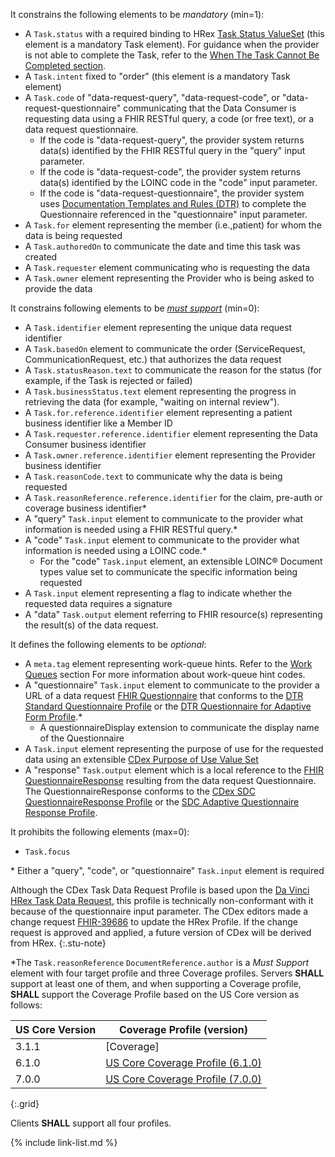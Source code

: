 <!-- StructureDefinition-cdex-task-data-request-intro.md -->

  It constrains the following elements to be *mandatory* (min=1):

  - A `Task.status` with a required binding to HRex [Task Status ValueSet](http://hl7.org/fhir/us/davinci-hrex/STU1.1/ValueSet-hrex-task-status.html) (this element is a mandatory Task element). For guidance when the provider is not able to complete the Task, refer to the [When The Task Cannot Be Completed section](task-based-approach.html#when-the-task-cannot-be-completed).
  - A `Task.intent` fixed to "order" (this element is a mandatory Task element)
  - A `Task.code` of "data-request-query", "data-request-code", or "data-request-questionnaire" communicating that the Data Consumer is requesting data using a FHIR RESTful query, a code (or free text), or a data request questionnaire.
    - If the code is "data-request-query", the provider system returns data(s) identified by the FHIR RESTful query in the "query" input parameter.
    - If the code is "data-request-code", the provider system returns data(s) identified by the LOINC code in the "code" input parameter.
    - If the code is "data-request-questionnaire", the provider system uses [Documentation Templates and Rules (DTR)](https://hl7.org/fhir/us/davinci-dtr/STU2.1/index.html) to complete the Questionnaire referenced in the "questionnaire" input parameter.
  - A `Task.for` element representing the member (i.e.,patient) for whom the data is being requested
  - A `Task.authoredOn` to communicate the date and time this task was created
  - A `Task.requester` element communicating who is requesting the data
  - A `Task.owner` element representing the Provider who is being asked to provide the data

  It constrains following elements to be [*must support*](task-based-conformance.html#cdex-must-support-definition) (min=0):

  - A `Task.identifier` element representing the unique data request identifier
  - A `Task.basedOn` element to communicate the order (ServiceRequest, CommunicationRequest, etc.) that authorizes the data request
  - A `Task.statusReason.text` to communicate the reason for the status (for example, if the Task is rejected or failed)
  - A `Task.businessStatus.text` element representing the progress in retrieving the data (for example, "waiting on internal review").
  - A `Task.for.reference.identifier` element representing a patient business identifier like a Member ID
  - A `Task.requester.reference.identifier` element representing the Data Consumer business identifier
  - A `Task.owner.reference.identifier` element representing the Provider business identifier
  - A `Task.reasonCode.text` to communicate why the data is being requested
  - A `Task.reasonReference.reference.identifier` for the claim, pre-auth or coverage business identifier*
  - A "query" `Task.input` element to communicate to the provider what information is needed using a FHIR RESTful query.*
  - A "code" `Task.input` element to communicate to the provider what information is needed using a LOINC code.*
    - For the "code" `Task.input` element, an extensible LOINC® Document types value set to communicate the specific information being requested
  - A `Task.input` element representing a flag to indicate whether the requested data requires a signature
  - A "data" `Task.output` element referring to FHIR resource(s) representing the result(s) of the data request.

  It defines the following elements to be *optional*:
  - A `meta.tag` element representing work-queue hints. Refer to the [Work Queues](task-based-approach.html#work-queues) section For more information about work-queue hint codes.
  - A "questionnaire" `Task.input` element to communicate to the provider a URL of a data request [FHIR Questionnaire](http://hl7.org/fhir/questionnaire.html) that conforms to the [DTR Standard Questionnaire Profile](http://hl7.org/fhir/us/davinci-dtr/StructureDefinition/dtr-std-questionnaire) or the [DTR Questionnaire for Adaptive Form Profile](http://hl7.org/fhir/us/davinci-dtr/StructureDefinition/dtr-questionnaire-adapt).*
    - A questionnaireDisplay extension to communicate the display name of the Questionnaire
  - A `Task.input` element representing the purpose of use for the requested data using an extensible [CDex Purpose of Use Value Set](ValueSet-cdex-POU.html)
  - A "response" `Task.output` element which is a local reference to the [FHIR QuestionnaireResponse](http://hl7.org/fhir/questionnaireresponse.html) resulting from the data request Questionnaire. The QuestionnaireResponse conforms to the [CDex SDC QuestionnaireResponse Profile](StructureDefinition-cdex-sdc-questionnaireresponse.html) or the [SDC Adaptive Questionnaire Response Profile](http://hl7.org/fhir/uv/sdc/StructureDefinition/sdc-questionnaireresponse-adapt).

  It prohibits the following elements (max=0):
  - `Task.focus`

  \* Either a "query", "code", or "questionnaire" `Task.input` element is required


Although the CDex Task Data Request Profile is based upon the [Da Vinci HRex Task Data Request](http://hl7.org/fhir/us/davinci-hrex/StructureDefinition/hrex-task-data-request), this profile is technically non-conformant with it because of the questionnaire input parameter. The CDex editors made a change request [FHIR-39686](https://jira.hl7.org/browse/FHIR-39686) to update the HRex Profile. If the change request is approved and applied, a future version of CDex will be derived from HRex.
{:.stu-note}

*The `Task.reasonReference` `DocumentReference.author` is a *Must Support* element with four target profile and three Coverage profiles. Servers **SHALL** support at least one of them, and when supporting a Coverage profile, **SHALL** support the Coverage Profile based on the US Core version as follows:

|US Core Version|Coverage Profile (version)|
|---|---|
|3.1.1|[Coverage]|
|6.1.0|[US Core Coverage Profile (6.1.0)](https://hl7.org/fhir/us/core/STU6.1/StructureDefinition-us-core-coverage.html)
|7.0.0|[US Core Coverage Profile (7.0.0)](https://hl7.org/fhir/us/core/STU7/StructureDefinition-us-core-coverage.html)
{:.grid}

Clients **SHALL** support all four profiles.


{% include link-list.md %}